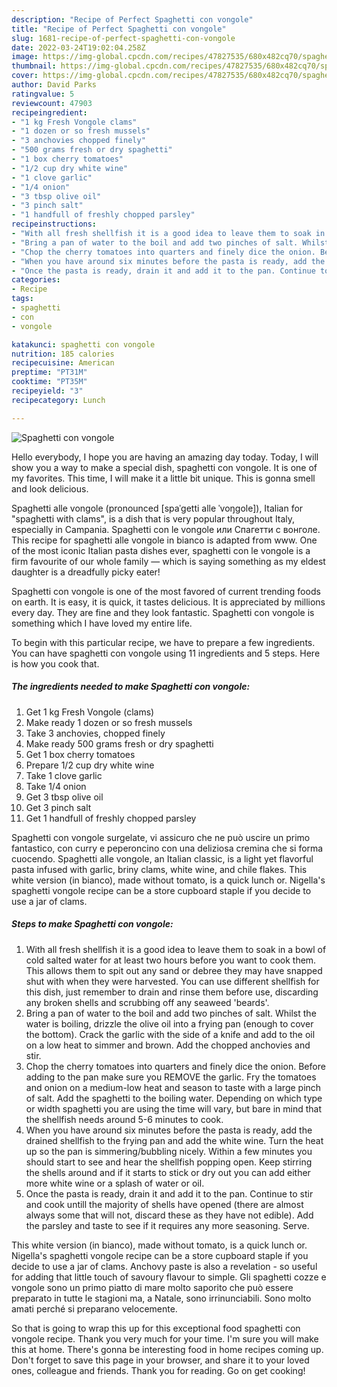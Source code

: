 ```yaml
---
description: "Recipe of Perfect Spaghetti con vongole"
title: "Recipe of Perfect Spaghetti con vongole"
slug: 1681-recipe-of-perfect-spaghetti-con-vongole
date: 2022-03-24T19:02:04.258Z
image: https://img-global.cpcdn.com/recipes/47827535/680x482cq70/spaghetti-con-vongole-recipe-main-photo.jpg
thumbnail: https://img-global.cpcdn.com/recipes/47827535/680x482cq70/spaghetti-con-vongole-recipe-main-photo.jpg
cover: https://img-global.cpcdn.com/recipes/47827535/680x482cq70/spaghetti-con-vongole-recipe-main-photo.jpg
author: David Parks
ratingvalue: 5
reviewcount: 47903
recipeingredient:
- "1 kg Fresh Vongole clams"
- "1 dozen or so fresh mussels"
- "3 anchovies chopped finely"
- "500 grams fresh or dry spaghetti"
- "1 box cherry tomatoes"
- "1/2 cup dry white wine"
- "1 clove garlic"
- "1/4 onion"
- "3 tbsp olive oil"
- "3 pinch salt"
- "1 handfull of freshly chopped parsley"
recipeinstructions:
- "With all fresh shellfish it is a good idea to leave them to soak in a bowl of cold salted water for at least two hours before you want to cook them. This allows them to spit out any sand or debree they may have snapped shut with when they were harvested. You can use different shellfish for this dish, just remember to drain and rinse them before use, discarding any broken shells and scrubbing off any seaweed &#39;beards&#39;."
- "Bring a pan of water to the boil and add two pinches of salt. Whilst the water is boiling, drizzle the olive oil into a frying pan (enough to cover the bottom). Crack the garlic with the side of a knife and add to the oil on a low heat to simmer and brown. Add the chopped anchovies and stir."
- "Chop the cherry tomatoes into quarters and finely dice the onion. Before adding to the pan make sure you REMOVE the garlic. Fry the tomatoes and onion on a medium-low heat and season to taste with a large pinch of salt. Add the spaghetti to the boiling water. Depending on which type or width spaghetti you are using the time will vary, but bare in mind that the shellfish needs around 5-6 minutes to cook."
- "When you have around six minutes before the pasta is ready, add the drained shellfish to the frying pan and add the white wine. Turn the heat up so the pan is simmering/bubbling nicely. Within a few minutes you should start to see and hear the shellfish popping open. Keep stirring the shells around and if it starts to stick or dry out you can add either more white wine or a splash of water or oil."
- "Once the pasta is ready, drain it and add it to the pan. Continue to stir and cook untill the majority of shells have opened (there are almost always some that will not, discard these as they have not edible). Add the parsley and taste to see if it requires any more seasoning. Serve."
categories:
- Recipe
tags:
- spaghetti
- con
- vongole

katakunci: spaghetti con vongole 
nutrition: 185 calories
recipecuisine: American
preptime: "PT31M"
cooktime: "PT35M"
recipeyield: "3"
recipecategory: Lunch

---
```



![Spaghetti con vongole](https://img-global.cpcdn.com/recipes/47827535/680x482cq70/spaghetti-con-vongole-recipe-main-photo.jpg)

Hello everybody, I hope you are having an amazing day today. Today, I will show you a way to make a special dish, spaghetti con vongole. It is one of my favorites. This time, I will make it a little bit unique. This is gonna smell and look delicious.

Spaghetti alle vongole (pronounced [spaˈɡetti alle ˈvoŋɡole]), Italian for &#34;spaghetti with clams&#34;, is a dish that is very popular throughout Italy, especially in Campania. Spaghetti con le vongole или Спагетти с вонголе. This recipe for spaghetti alle vongole in bianco is adapted from www. One of the most iconic Italian pasta dishes ever, spaghetti con le vongole is a firm favourite of our whole family — which is saying something as my eldest daughter is a dreadfully picky eater!

Spaghetti con vongole is one of the most favored of current trending foods on earth. It is easy, it is quick, it tastes delicious. It is appreciated by millions every day. They are fine and they look fantastic. Spaghetti con vongole is something which I have loved my entire life.


To begin with this particular recipe, we have to prepare a few ingredients. You can have spaghetti con vongole using 11 ingredients and 5 steps. Here is how you cook that.

<!--inarticleads1-->

##### The ingredients needed to make Spaghetti con vongole:

1. Get 1 kg Fresh Vongole (clams)
1. Make ready 1 dozen or so fresh mussels
1. Take 3 anchovies, chopped finely
1. Make ready 500 grams fresh or dry spaghetti
1. Get 1 box cherry tomatoes
1. Prepare 1/2 cup dry white wine
1. Take 1 clove garlic
1. Take 1/4 onion
1. Get 3 tbsp olive oil
1. Get 3 pinch salt
1. Get 1 handfull of freshly chopped parsley


Spaghetti con vongole surgelate, vi assicuro che ne può uscire un primo fantastico, con curry e peperoncino con una deliziosa cremina che si forma cuocendo. Spaghetti alle vongole, an Italian classic, is a light yet flavorful pasta infused with garlic, briny clams, white wine, and chile flakes. This white version (in bianco), made without tomato, is a quick lunch or. Nigella&#39;s spaghetti vongole recipe can be a store cupboard staple if you decide to use a jar of clams. 

<!--inarticleads2-->

##### Steps to make Spaghetti con vongole:

1. With all fresh shellfish it is a good idea to leave them to soak in a bowl of cold salted water for at least two hours before you want to cook them. This allows them to spit out any sand or debree they may have snapped shut with when they were harvested. You can use different shellfish for this dish, just remember to drain and rinse them before use, discarding any broken shells and scrubbing off any seaweed &#39;beards&#39;.
1. Bring a pan of water to the boil and add two pinches of salt. Whilst the water is boiling, drizzle the olive oil into a frying pan (enough to cover the bottom). Crack the garlic with the side of a knife and add to the oil on a low heat to simmer and brown. Add the chopped anchovies and stir.
1. Chop the cherry tomatoes into quarters and finely dice the onion. Before adding to the pan make sure you REMOVE the garlic. Fry the tomatoes and onion on a medium-low heat and season to taste with a large pinch of salt. Add the spaghetti to the boiling water. Depending on which type or width spaghetti you are using the time will vary, but bare in mind that the shellfish needs around 5-6 minutes to cook.
1. When you have around six minutes before the pasta is ready, add the drained shellfish to the frying pan and add the white wine. Turn the heat up so the pan is simmering/bubbling nicely. Within a few minutes you should start to see and hear the shellfish popping open. Keep stirring the shells around and if it starts to stick or dry out you can add either more white wine or a splash of water or oil.
1. Once the pasta is ready, drain it and add it to the pan. Continue to stir and cook untill the majority of shells have opened (there are almost always some that will not, discard these as they have not edible). Add the parsley and taste to see if it requires any more seasoning. Serve.


This white version (in bianco), made without tomato, is a quick lunch or. Nigella&#39;s spaghetti vongole recipe can be a store cupboard staple if you decide to use a jar of clams. Anchovy paste is also a revelation - so useful for adding that little touch of savoury flavour to simple. Gli spaghetti cozze e vongole sono un primo piatto di mare molto saporito che può essere preparato in tutte le stagioni ma, a Natale, sono irrinunciabili. Sono molto amati perché si preparano velocemente. 

So that is going to wrap this up for this exceptional food spaghetti con vongole recipe. Thank you very much for your time. I'm sure you will make this at home. There's gonna be interesting food in home recipes coming up. Don't forget to save this page in your browser, and share it to your loved ones, colleague and friends. Thank you for reading. Go on get cooking!
